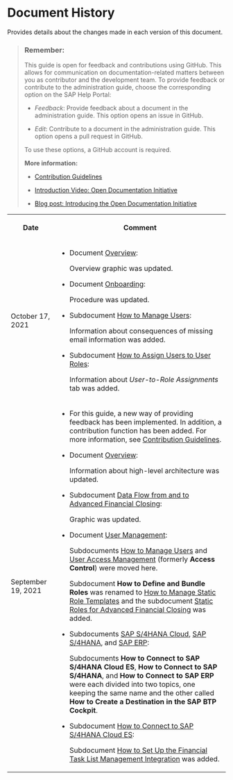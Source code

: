 <!-- loio5e2c27a01c0f45f394a81b3f97eaf66d -->

# Document History

Provides details about the changes made in each version of this document.



> ### Remember:  
> This guide is open for feedback and contributions using GitHub. This allows for communication on documentation-related matters between you as contributor and the development team. To provide feedback or contribute to the administration guide, choose the corresponding option on the SAP Help Portal:
> 
> -   *Feedback*: Provide feedback about a document in the administration guide. This option opens an issue in GitHub.
> 
> -   *Edit*: Contribute to a document in the administration guide. This option opens a pull request in GitHub.
> 
> 
> To use these options, a GitHub account is required.
> 
> **More information:**
> 
> -   [Contribution Guidelines](https://help.sap.com/products/open-documentation-initiative/contribution-guidelines/readme.html)
> 
> -   [Introduction Video: Open Documentation Initiative](https://www.youtube.com/watch?v=DwxrZ6ET3Yc)
> 
> -   [Blog post: Introducing the Open Documentation Initiative](https://blogs.sap.com/2021/05/20/introducing-the-open-documentation-initiative/)


<table>
<tr>
<th>

Date



</th>
<th>

Comment



</th>
</tr>
<tr>
<td>

October 17, 2021



</td>
<td>

-   Document [Overview](../Overview/Overview_6e1af27.md):

    Overview graphic was updated.

-   Document [Onboarding](../Onboarding/Onboarding_1987953.md):

    Procedure was updated.

-   Subdocument [How to Manage Users](../User_Management/How_to_Manage_Users_c338b30.md):

    Information about consequences of missing email information was added.

-   Subdocument [How to Assign Users to User Roles](../User_Management/How_to_Assign_Users_to_User_Roles_8729c2d.md):

    Information about *User-to-Role Assignments* tab was added.




</td>
</tr>
<tr>
<td>

September 19, 2021



</td>
<td>

-   For this guide, a new way of providing feedback has been implemented. In addition, a contribution function has been added. For more information, see [Contribution Guidelines](https://help.sap.com/products/open-documentation-initiative/contribution-guidelines/readme.html).

-   Document [Overview](../Overview/Overview_6e1af27.md):

    Information about high-level architecture was updated.

-   Subdocument [Data Flow from and to Advanced Financial Closing](../Overview/Data_Flow_from_and_to_Advanced_Financial_Closing_56103b0.md):

    Graphic was updated.

-   Document [User Management](../User_Management/User_Management_ae7fa30.md):

    Subdocuments [How to Manage Users](../User_Management/How_to_Manage_Users_c338b30.md) and [User Access Management](../User_Management/User_Access_Management_6fa5e4e.md) \(formerly **Access Control**\) were moved here.

    Subdocument **How to Define and Bundle Roles** was renamed to [How to Manage Static Role Templates](../User_Management/How_to_Manage_Static_Role_Templates_0cca34d.md) and the subdocument [Static Roles for Advanced Financial Closing](../User_Management/Static_Roles_for_Advanced_Financial_Closing_b92a241.md) was added.

-   Subdocuments [SAP S/4HANA Cloud](../Connectivity/SAP_S4HANA_Cloud_60448a7.md), [SAP S/4HANA](../Connectivity/SAP_S4HANA_15a3a5b.md), and [SAP ERP](../Connectivity/SAP_ERP_7b85121.md):

    Subdocuments **How to Connect to SAP S/4HANA Cloud ES**, **How to Connect to SAP S/4HANA**, and **How to Connect to SAP ERP** were each divided into two topics, one keeping the same name and the other called **How to Create a Destination in the SAP BTP Cockpit**.

-   Subdocument [How to Connect to SAP S/4HANA Cloud ES](../Connectivity/How_to_Connect_to_SAP_S4HANA_Cloud_ES_d45dd6b.md):

    Subdocument [How to Set Up the Financial Task List Management Integration](../Connectivity/How_to_Set_Up_the_Financial_Task_List_Management_Integration_24140e9.md) was added.




</td>
</tr>
</table>

